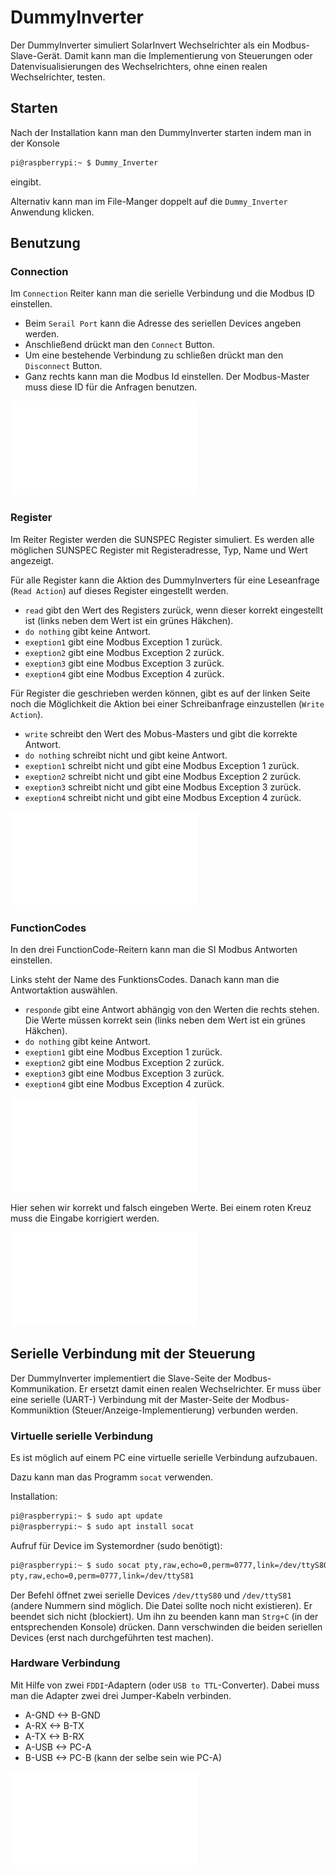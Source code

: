 # DummyInverter

Der DummyInverter simuliert SolarInvert Wechselrichter als ein Modbus-Slave-Gerät. Damit kann man die Implementierung von Steuerungen oder Datenvisualisierungen des Wechselrichters, ohne einen realen Wechselrichter, testen.

## Starten

Nach der Installation kann man den DummyInverter starten indem man in der Konsole

```sh
pi@raspberrypi:~ $ Dummy_Inverter

```
eingibt.


Alternativ kann man im File-Manger doppelt auf die `Dummy_Inverter` Anwendung klicken.


## Benutzung

### Connection

Im `Connection` Reiter kann man die serielle Verbindung und die Modbus ID einstellen.

 * Beim `Serail Port` kann die Adresse des seriellen Devices angeben werden.
 * Anschließend drückt man den `Connect` Button.
 * Um eine bestehende Verbindung zu schließen drückt man den `Disconnect` Button.
 * Ganz rechts kann man die Modbus Id einstellen. Der Modbus-Master muss diese ID für die Anfragen benutzen.

![Verbindungsreiter](DummyInverter_Connection.pdf)

### Register

Im Reiter Register werden die SUNSPEC Register simuliert. Es werden alle möglichen SUNSPEC Register mit Registeradresse, Typ, Name und Wert angezeigt.

Für alle Register kann die Aktion des DummyInverters für eine Leseanfrage (`Read Action`) auf dieses Register eingestellt werden.

 * `read` gibt den Wert des Registers zurück, wenn dieser korrekt eingestellt ist (links neben dem Wert ist ein grünes Häkchen).
 * `do nothing` gibt keine Antwort.
 * `exeption1` gibt eine Modbus Exception 1 zurück.
 * `exeption2` gibt eine Modbus Exception 2 zurück.
 * `exeption3` gibt eine Modbus Exception 3 zurück.
 * `exeption4` gibt eine Modbus Exception 4 zurück.

Für Register die geschrieben werden können, gibt es auf der linken Seite noch die Möglichkeit die Aktion bei einer Schreibanfrage einzustellen (`Write Action`).

 * `write` schreibt den Wert des Mobus-Masters und gibt die korrekte Antwort.
 * `do nothing` schreibt nicht und gibt keine Antwort.
 * `exeption1` schreibt nicht und gibt eine Modbus Exception 1 zurück.
 * `exeption2` schreibt nicht und gibt eine Modbus Exception 2 zurück.
 * `exeption3` schreibt nicht und gibt eine Modbus Exception 3 zurück.
 * `exeption4` schreibt nicht und gibt eine Modbus Exception 4 zurück.

![SUNSPEC Register](DummyInverter_Register.pdf)

### FunctionCodes

In den drei FunctionCode-Reitern kann man die SI Modbus Antworten einstellen.

Links steht der Name des FunktionsCodes. Danach kann man die Antwortaktion auswählen.

 * `responde` gibt eine Antwort abhängig von den Werten die rechts stehen. Die Werte müssen korrekt sein (links neben dem Wert ist ein grünes Häkchen).
 * `do nothing` gibt keine Antwort.
 * `exeption1` gibt eine Modbus Exception 1 zurück.
 * `exeption2` gibt eine Modbus Exception 2 zurück.
 * `exeption3` gibt eine Modbus Exception 3 zurück.
 * `exeption4` gibt eine Modbus Exception 4 zurück.

![FunktionsAnfrage](DummyInverter_FunctionCode.pdf)

Hier sehen wir korrekt und falsch eingeben Werte. Bei einem roten Kreuz muss die Eingabe korrigiert werden.

![Invalider eingabe des Werts](DummyInverter_Error.pdf)

## Serielle Verbindung mit der Steuerung

Der DummyInverter implementiert die Slave-Seite der Modbus-Kommunikation. Er ersetzt damit einen realen Wechselrichter. Er muss über eine serielle (UART-) Verbindung mit der Master-Seite der Modbus-Kommuniktion (Steuer/Anzeige-Implementierung) verbunden werden.

### Virtuelle serielle Verbindung

Es ist möglich auf einem PC eine virtuelle serielle Verbindung aufzubauen.

Dazu kann man das Programm `socat` verwenden.

Installation:

```bash
pi@raspberrypi:~ $ sudo apt update
pi@raspberrypi:~ $ sudo apt install socat
```

Aufruf für Device im Systemordner (sudo benötigt):

```bash
pi@raspberrypi:~ $ sudo socat pty,raw,echo=0,perm=0777,link=/dev/ttyS80 \
pty,raw,echo=0,perm=0777,link=/dev/ttyS81
```

Der Befehl öffnet zwei serielle Devices `/dev/ttyS80` und `/dev/ttyS81` (andere Nummern sind möglich. Die Datei sollte noch nicht existieren). Er beendet sich nicht (blockiert). Um ihn zu beenden kann man `Strg+C` (in der entsprechenden Konsole) drücken. Dann verschwinden die beiden seriellen Devices (erst nach durchgeführten test machen).

### Hardware Verbindung

Mit Hilfe von zwei `FDDI`-Adaptern (oder `USB to TTL`-Converter). Dabei muss man die Adapter zwei drei Jumper-Kabeln verbinden.

 * A-GND <-> B-GND
 * A-RX <-> B-TX
 * A-TX <-> B-RX
 * A-USB <-> PC-A
 * B-USB <-> PC-B (kann der selbe sein wie PC-A)

![seriell Hardware-Verbindung](DummyInverter_FDDI.pdf)
